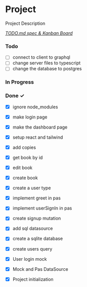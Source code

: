 # Project

Project Description

<em>[TODO.md spec & Kanban Board](https://bit.ly/3fCwKfM)</em>

### Todo

- [ ] connect to client to graphql  
- [ ] change server files to typescript  
- [ ] change the database to postgres  

### In Progress


### Done ✓

- [x] ignore node_modules  
- [x] make login page  
- [x] make the dashboard page  
- [x] setup react and tailwind  
- [x] add copies  
- [x] get book by id  
- [x] edit book  
- [x] create book  
- [x] create a user type  
- [x] implement greet in pas  
- [x] implement userSignIn in pas  
- [x] create signup mutation  
- [x] add sql datasource  
- [x] create a sqlite database  
- [x] create users query  
- [x] User login mock  
- [x] Mock and Pas DataSource  
- [x] Project initialization  

